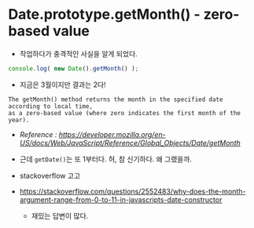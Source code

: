 # Date.prototype.getMonth() - zero-based value
- 작업하다가 충격적인 사실을 알게 되었다.

```javascript
console.log( new Date().getMonth() );
```

- 지금은 3월이지만 결과는 2다!

```text
The getMonth() method returns the month in the specified date according to local time, 
as a zero-based value (where zero indicates the first month of the year).
```
- _Reference : https://developer.mozilla.org/en-US/docs/Web/JavaScript/Reference/Global_Objects/Date/getMonth_

- 근데 `getDate()`는 또 1부터다. 허, 참 신기하다. 왜 그랬을까.
- stackoverflow 고고
- https://stackoverflow.com/questions/2552483/why-does-the-month-argument-range-from-0-to-11-in-javascripts-date-constructor
  - 재밌는 답변이 많다.
